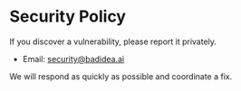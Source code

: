 # Security Policy

If you discover a vulnerability, please report it privately.

- Email: [security@badidea.ai](mailto:security@badidea.ai)

We will respond as quickly as possible and coordinate a fix.
